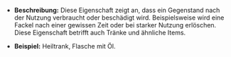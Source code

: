 - **Beschreibung:** Diese Eigenschaft zeigt an, dass ein Gegenstand nach der Nutzung verbraucht oder beschädigt wird. Beispielsweise wird eine Fackel nach einer gewissen Zeit oder bei starker Nutzung erlöschen. Diese Eigenschaft betrifft auch Tränke und ähnliche Items.

- **Beispiel:** Heiltrank, Flasche mit Öl.